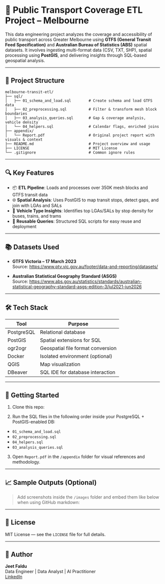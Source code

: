 # 🚆 Public Transport Coverage ETL Project – Melbourne

This data engineering project analyzes the coverage and accessibility of public transport across Greater Melbourne using **GTFS (General Transit Feed Specification)** and **Australian Bureau of Statistics (ABS)** spatial datasets. It involves ingesting multi-format data (CSV, TXT, SHP), spatial processing using **PostGIS**, and delivering insights through SQL-based geospatial analysis.

---

## 📁 Project Structure

```text
melbourne-transit-etl/
├── sql/
│   ├── 01_schema_and_load.sql        # Create schema and load GTFS data
│   ├── 02_preprocessing.sql          # Filter & transform mesh block boundaries
│   ├── 03_analysis_queries.sql       # Gap & coverage analysis, vehicle density
│   └── 04_helpers.sql                # Calendar flags, enriched joins
├── appendix/
│   └── Report.pdf                    # Original project report with visuals & context
├── README.md                         # Project overview and usage
├── LICENSE                           # MIT License
└── .gitignore                        # Common ignore rules
```

---

## 🔍 Key Features

- 📦 **ETL Pipeline**: Loads and processes over 350K mesh blocks and GTFS transit data  
- 🌐 **Spatial Analysis**: Uses PostGIS to map transit stops, detect gaps, and join with LGAs and SALs  
- 🚊 **Vehicle Type Insights**: Identifies top LGAs/SALs by stop density for buses, trains, and trams  
- 🧠 **Reusable Queries**: Structured SQL scripts for easy reuse and deployment  

---

## 📚 Datasets Used

- **GTFS Victoria – 17 March 2023**  
  Source: https://www.ptv.vic.gov.au/footer/data-and-reporting/datasets/

- **Australian Statistical Geography Standard (ASGS)**  
  Source: https://www.abs.gov.au/statistics/standards/australian-statistical-geography-standard-asgs-edition-3/jul2021-jun2026

---

## 🛠️ Tech Stack

| Tool         | Purpose                            |
|--------------|------------------------------------|
| PostgreSQL   | Relational database                |
| PostGIS      | Spatial extensions for SQL         |
| ogr2ogr      | Geospatial file format conversion  |
| Docker       | Isolated environment (optional)    |
| QGIS         | Map visualization                  |
| DBeaver      | SQL IDE for database interaction   |

---

## 🚀 Getting Started

1. Clone this repo:


2. Run the SQL files in the following order inside your PostgreSQL + PostGIS-enabled DB:
- `01_schema_and_load.sql`
- `02_preprocessing.sql`
- `04_helpers.sql`
- `03_analysis_queries.sql`

3. Open `Report.pdf` in the `/appendix` folder for visual references and methodology.

---

## 📈 Sample Outputs (Optional)

> Add screenshots inside the `/images` folder and embed them like below when using GitHub markdown:


---

## 📄 License

MIT License — see the `LICENSE` file for full details.

---

## 🙋 Author

**Jeet Faldu**  
Data Engineer | Data Analyst | AI Practitioner  
[LinkedIn](https://www.linkedin.com/in/jeetfaldu)
